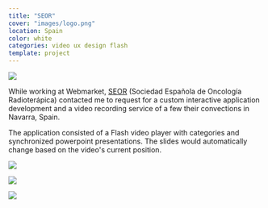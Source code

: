 ```yaml
---
title: "SEOR"
cover: "images/logo.png"
location: Spain
color: white
categories: video ux design flash
template: project
---
```


![](/work/seor/images/1.png)

While working at Webmarket, [SEOR](http://www.seor.es/) (Sociedad Española de Oncología Radioterápica) contacted me to request for a custom interactive application development and a video recording service of a few their convections in Navarra, Spain.

The application consisted of a Flash video player with categories and synchronized powerpoint presentations. The slides would automatically change based on the video's current position.

![](/work/seor/images/2.jpg)

![](/work/seor/images/3.jpg)

![](/work/seor/images/4.jpg)
